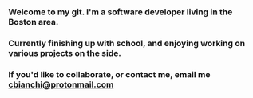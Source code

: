 ### Welcome to my git. I'm a software developer living in the Boston area.
### Currently finishing up with school, and enjoying working on various projects on the side.
### If you'd like to collaborate, or contact me, email me cbianchi@protonmail.com

